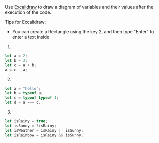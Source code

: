 Use [Excalidraw](https://excalidraw.com/) to draw a diagram of variables and their values after the execution of the code.

Tips for Excalidraw:

- You can create a Rectangle using the key 2, and then type "Enter" to enter a
  text inside

1.

```javascript
let a = 2;
let b = 3;
let c = a + b;
a = c - a;
```

2.

```javascript
let a = "hello";
let b = typeof a;
let c = typeof typeof 1;
let d = a === c;
```

3.

```javascript
let isRainy = true;
let isSunny = !isRainy;
let isWeather = isRainy || isSunny;
let isRainbow = isRainy && isSunny;
```
